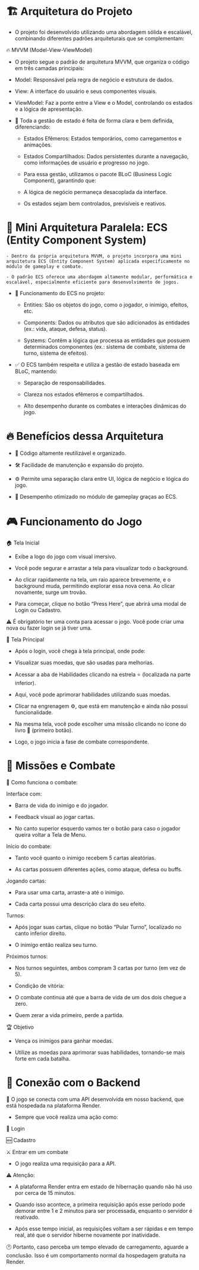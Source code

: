  # 🏗️ Arquitetura do Projeto
 - O projeto foi desenvolvido utilizando uma abordagem sólida e escalável, combinando diferentes padrões arquiteturais que se complementam:

🔥 MVVM (Model-View-ViewModel)
 - O projeto segue o padrão de arquitetura MVVM, que organiza o código em três camadas principais:

 - Model: Responsável pela regra de negócio e estrutura de dados.

 - View: A interface do usuário e seus componentes visuais.

 - ViewModel: Faz a ponte entre a View e o Model, controlando os estados e a lógica de apresentação.

- 🧠 Toda a gestão de estado é feita de forma clara e bem definida, diferenciando:

    - Estados Efêmeros: Estados temporários, como carregamentos e animações.

    - Estados Compartilhados: Dados persistentes durante a navegação, como informações de usuário e progresso no jogo.

    - Para essa gestão, utilizamos o pacote BLoC (Business Logic Component), garantindo que:

    - A lógica de negócio permaneça desacoplada da interface.

    - Os estados sejam bem controlados, previsíveis e reativos.

 # 🎯 Mini Arquitetura Paralela: ECS (Entity Component System)
    - Dentro da própria arquitetura MVVM, o projeto incorpora uma mini arquitetura ECS (Entity Component System) aplicada especificamente no módulo de gameplay e combate.

    - O padrão ECS oferece uma abordagem altamente modular, performática e escalável, especialmente eficiente para desenvolvimento de jogos.

  - 🔧 Funcionamento do ECS no projeto:

    - Entities: São os objetos do jogo, como o jogador, o inimigo, efeitos, etc.

    - Components: Dados ou atributos que são adicionados às entidades (ex.: vida, ataque, defesa, status).

    - Systems: Contêm a lógica que processa as entidades que possuem determinados componentes (ex.: sistema de combate, sistema de turno, sistema de efeitos).

  - ✅ O ECS também respeita e utiliza a gestão de estado baseada em BLoC, mantendo:

    - Separação de responsabilidades.

    - Clareza nos estados efêmeros e compartilhados.

    - Alto desempenho durante os combates e interações dinâmicas do jogo.

 # 🔥 Benefícios dessa Arquitetura
 - 🔄 Código altamente reutilizável e organizado.

 - 🛠️ Facilidade de manutenção e expansão do projeto.

 - ⚙️ Permite uma separação clara entre UI, lógica de negócio e lógica do jogo.

 - 🚀 Desempenho otimizado no módulo de gameplay graças ao ECS.


# 🎮 Funcionamento do Jogo
🏠 Tela Inicial
- Exibe a logo do jogo com visual imersivo.
  
- Você pode segurar e arrastar a tela para visualizar todo o background.

- Ao clicar rapidamente na tela, um raio aparece brevemente, e o background muda, permitindo explorar essa nova cena. Ao clicar novamente, surge um trovão.

- Para começar, clique no botão “Press Here”, que abrirá uma modal de Login ou Cadastro.

⚠️ É obrigatório ter uma conta para acessar o jogo. Você pode criar uma nova ou fazer login se já tiver uma.

🌟 Tela Principal
 - Após o login, você chega à tela principal, onde pode:

 - Visualizar suas moedas, que são usadas para melhorias.

 - Acessar a aba de Habilidades clicando na estrela ⭐ (localizada na parte inferior).

 - Aqui, você pode aprimorar habilidades utilizando suas moedas.

 - Clicar na engrenagem ⚙️, que está em manutenção e ainda não possui funcionalidade.

 - Na mesma tela, você pode escolher uma missão clicando no ícone do livro 📖 (primeiro botão).

 - Logo, o jogo inicia a fase de combate correspondente.

# 📜 Missões e Combate

🎯 Como funciona o combate:

Interface com:

 - Barra de vida do inimigo e do jogador.

 - Feedback visual ao jogar cartas.

 - No canto superior esquerdo vamos ter o botão para caso o jogador queira voltar 
 a Tela de Menu.

Início do combate:

 - Tanto você quanto o inimigo recebem 5 cartas aleatórias.

 - As cartas possuem diferentes ações, como ataque, defesa ou buffs.

Jogando cartas:

 - Para usar uma carta, arraste-a até o inimigo.

 - Cada carta possui uma descrição clara do seu efeito.

 Turnos:

- Após jogar suas cartas, clique no botão “Pular Turno”, localizado no canto inferior direito.

- O inimigo então realiza seu turno.

Próximos turnos:

- Nos turnos seguintes, ambos compram 3 cartas por turno (em vez de 5).

- Condição de vitória:

- O combate continua até que a barra de vida de um dos dois chegue a zero.

- Quem zerar a vida primeiro, perde a partida.

🏆 Objetivo
- Vença os inimigos para ganhar moedas.

- Utilize as moedas para aprimorar suas habilidades, tornando-se mais forte em cada batalha.

# 🔗 Conexão com o Backend
🚀 O jogo se conecta com uma API desenvolvida em nosso backend, que está hospedada na plataforma Render.

 - Sempre que você realiza uma ação como:

🔑 Login

🆕 Cadastro

⚔️ Entrar em um combate
 - O jogo realiza uma requisição para a API.

⚠️ Atenção:
 - A plataforma Render entra em estado de hibernação quando não há uso por cerca de 15 minutos.
 - Quando isso acontece, a primeira requisição após esse período pode demorar entre 1 e 2 minutos para ser processada, enquanto o servidor é reativado.

 - Após esse tempo inicial, as requisições voltam a ser rápidas e em tempo real, até que o servidor hiberne novamente por inatividade.

🕐 Portanto, caso perceba um tempo elevado de carregamento, aguarde a conclusão. Isso é um comportamento normal da hospedagem gratuita na Render.
